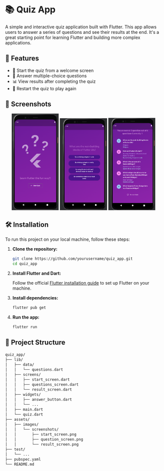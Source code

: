 # 📚 Quiz App

A simple and interactive quiz application built with Flutter. This app allows users to answer a series of questions and see their results at the end. It's a great starting point for learning Flutter and building more complex applications.

## 🚀 Features

- 🌟 Start the quiz from a welcome screen
- 📝 Answer multiple-choice questions
- 📊 View results after completing the quiz
- 🔄 Restart the quiz to play again

## 📸 Screenshots

<p align="center">
  <img src="asset/images/start-screen.png" height="35%" width="30%" alt="Start Screen">
  <img src="asset/images/question-screen.png" height="35%" width="30%" alt="Question Screen">
  <img src="asset/images/result-screen.png" height="35%" width="30%" alt="Result Screen">
</p>

## 🛠 Installation

To run this project on your local machine, follow these steps:

1. **Clone the repository:**

    ```sh
    git clone https://github.com/yourusername/quiz_app.git
    cd quiz_app
    ```

2. **Install Flutter and Dart:**

    Follow the official [Flutter installation guide](https://flutter.dev/docs/get-started/install) to set up Flutter on your machine.

3. **Install dependencies:**

    ```sh
    flutter pub get
    ```

4. **Run the app:**

    ```sh
    flutter run
    ```

## 📂 Project Structure

```plaintext
quiz_app/
├── lib/
│   ├── data/
│   │   └── questions.dart
│   ├── screens/
│   │   ├── start_screen.dart
│   │   ├── questions_screen.dart
│   │   └── result_screen.dart
│   ├── widgets/
│   │   ├── answer_button.dart
│   │   └── ...
│   ├── main.dart
│   └── quiz.dart
├── assets/
│   ├── images/
│   │   └── screenshots/
│   │       ├── start_screen.png
│   │       ├── question_screen.png
│   │       └── result_screen.png
├── test/
│   └── ...
├── pubspec.yaml
└── README.md
